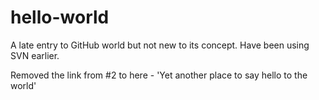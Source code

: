 # hello-world

A late entry to GitHub world but not new to its concept. Have been using SVN earlier.

Removed the link from #2 to here - 'Yet another place to say hello to the world'
